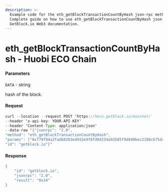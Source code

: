 ```yaml
---
description: >-
  Example code for the eth_getBlockTransactionCountByHash json-rpc method.
  Сomplete guide on how to use eth_getBlockTransactionCountByHash json-rpc in
  GetBlock.io Web3 documentation.
---
```


# eth\_getBlockTransactionCountByHash - Huobi ECO Chain

#### Parameters

`DATA` - string

hash of the block.

#### Request

```java
curl --location --request POST 'https://heco.getblock.io/mainnet/' 
--header 'x-api-key: YOUR-API-KEY' 
--header 'Content-Type: application/json' 
--data-raw '{"jsonrpc": "2.0",
"method": "eth_getBlockTransactionCountByHash",
"params": ["0x779f94a2fad68383ed932e9f8fd04234a92b85f9d849bec2188c675dcdb0f16d"],
"id": "getblock.io"}'
```

#### Response

```java
{
    "id": "getblock.io",
    "jsonrpc": "2.0",
    "result": "0x24"
}
```
